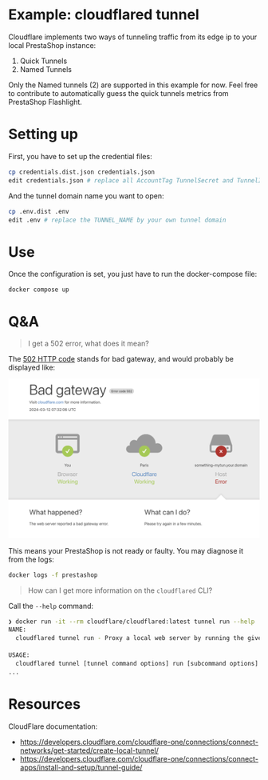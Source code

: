 # Example: cloudflared tunnel

Cloudflare implements two ways of tunneling traffic from its edge ip to your local PrestaShop instance:

1. Quick Tunnels
2. Named Tunnels

Only the Named tunnels (2) are supported in this example for now. Feel free to contribute to automatically guess the quick tunnels metrics from PrestaShop Flashlight.

# Setting up

First, you have to set up the credential files:

```bash
cp credentials.dist.json credentials.json
edit credentials.json # replace all AccountTag TunnelSecret and TunnelID
```

And the tunnel domain name you want to open:

```bash
cp .env.dist .env
edit .env # replace the TUNNEL_NAME by your own tunnel domain
```

# Use

Once the configuration is set, you just have to run the docker-compose file:

```
docker compose up
```

# Q&A

> I get a 502 error, what does it mean?

The [502 HTTP code](https://developer.mozilla.org/fr/docs/Web/HTTP/Status/502) stands for bad gateway, and would probably be displayed like:

![A 502 error you can get with Cloudflare](./assets/cloudflare-502.png)

This means your PrestaShop is not ready or faulty. You may diagnose it from the logs:

```bash
docker logs -f prestashop
```

> How can I get more information on the `cloudflared` CLI?

Call the `--help` command:

```bash
❯ docker run -it --rm cloudflare/cloudflared:latest tunnel run --help
NAME:
  cloudflared tunnel run - Proxy a local web server by running the given tunnel

USAGE:
  cloudflared tunnel [tunnel command options] run [subcommand options] [TUNNEL]
...
```

# Resources

CloudFlare documentation:

- https://developers.cloudflare.com/cloudflare-one/connections/connect-networks/get-started/create-local-tunnel/
- https://developers.cloudflare.com/cloudflare-one/connections/connect-apps/install-and-setup/tunnel-guide/
